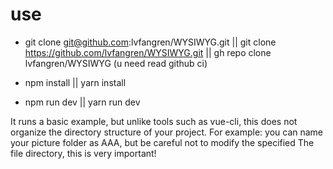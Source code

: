 # use


* git clone git@github.com:lvfangren/WYSIWYG.git || git clone https://github.com/lvfangren/WYSIWYG.git || gh repo clone lvfangren/WYSIWYG (u need read github ci)

* npm install || yarn install

* npm run dev || yarn run dev

It runs a basic example, but unlike tools such as vue-cli, this does not organize the directory structure of your project. For example: you can name your picture folder as AAA, but be careful not to modify the specified The file directory, this is very important!

